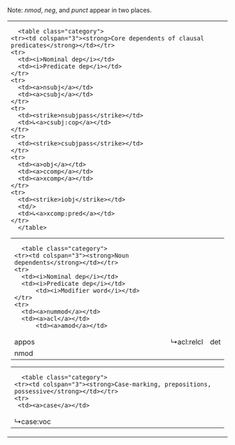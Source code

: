 Note: <i>nmod</i>, <i>neg</i>, and <i>punct</i> appear
in two places.

<table class="typeindex">
  <tr>
    <td>

      <table class="category">
	<tr><td colspan="3"><strong>Core dependents of clausal predicates</strong></td></tr>
	<tr>
	  <td><i>Nominal dep</i></td>
	  <td><i>Predicate dep</i></td>
	</tr>
	<tr>
	  <td><a>nsubj</a></td>
	  <td><a>csubj</a></td>
	</tr>
	<tr>
	  <td><strike>nsubjpass</strike></td>
	  <td>↳<a>csubj:cop</a></td>
	</tr>
	<tr>
	  <td><strike>csubjpass</strike></td>
	</tr>
	<tr>
	  <td><a>obj</a></td>
	  <td><a>ccomp</a></td>
	  <td><a>xcomp</a></td>
	</tr>
	<tr>
	  <td><strike>iobj</strike></td>
	  <td/>
	  <td>↳<a>xcomp:pred</a></td>
	</tr>
      </table>

<table class="typeindex">
  <tr>
    <td>

      <table class="category">
	<tr><td colspan="3"><strong>Noun dependents</strong></td></tr>
	<tr>
	  <td><i>Nominal dep</i></td>
	  <td><i>Predicate dep</i></td>
          <td><i>Modifier word</i></td>
	</tr>
	<tr>
	  <td><a>nummod</a></td>
	  <td><a>acl</a></td>
          <td><a>amod</a></td>
</tr>
           <td><a>appos</a></td>
           <td>↳<a>acl:relcl</a></td>
           <td><a>det</a></td>
	</tr>
           <td><a>nmod</a></td>
      </table>

<table class="typeindex">
  <tr>
    <td>

      <table class="category">
	<tr><td colspan="3"><strong>Case-marking, prepositions, possessive</strong></td></tr>
	<tr>
	 <td><a>case</a></td>
</tr>
         <td>↳<a>case:voc</a></td> 
	</tr>
      </table>
